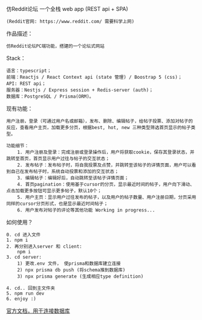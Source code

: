  仿Reddit论坛 一个全栈 web app (REST api + SPA)
    
    (Reddit官网: https://www.reddit.com/ 需要科学上网) 

作品描述：

    仿Reddit论坛PC端功能，搭建的一个论坛式网站

Stack：

    语言：typescript；
    前端：Reactjs / React Context api (state 管理) / Boostrap 5 (css)；
    API: REST api；
    服务器：Nestjs / Express session + Redis-server (auth)；
    数据库：PostgreSQL / Prisma(ORM)。
    
现有功能： 
    
    用户注册，登录（可通过用户名或邮箱），发布、删除、编辑帖子，给帖子投票、添加对帖子的反应，查看用户主页，加载更多分页，根据best, hot, new 三种类型筛选首页显示的帖子类型。

    功能细节：
        1. 用户注册及登录：完成注册或登录操作后，用户将获取cookie，保存其登录状态，并跳转至首页，首页显示用户过往与帖子的交互状态；
        2. 发布帖子：发布帖子时，将自我投票及点赞，并跳转至该帖子的详情页面，用户可以看到自己在发布帖子时，系统自动投票和添加的交互状态；
        3. 编辑帖子：编辑好后，自动跳转至该帖子详情页面；
        4. 首页pagination：使用基于cursor的分页，显示最近时间的帖子，用户向下滑动、点击加载更多按钮可显示更多帖子，默认10个；
        5. 用户主页：显示用户过往发布的帖子，以及用户的帖子数量、用户注册日期，分页采用同样的cursor分页形式，也是显示最近时间帖子；
        6. 用户发布对帖子的评论等其他功能 Working in progress...
        
如何使用？

    0. cd 进入文件
    1. npm i
    2. 再分别进入server 和 client:
        npm i
    3. cd server:
        1) 更改.env 文件， 使prisma和数据库建立连接 
        2) npx prisma db push (将schema推到数据库)
        3) npx prisma generate (生成相应type definition)
        
    4. cd.. 回到主文件夹
    5. npm run dev
    6. enjoy :)
    
<a href="https://www.prisma.io/docs/getting-started/setup-prisma/start-from-scratch/relational-databases/connect-your-database-typescript-postgres">官方文档，用于连接数据库</a>
